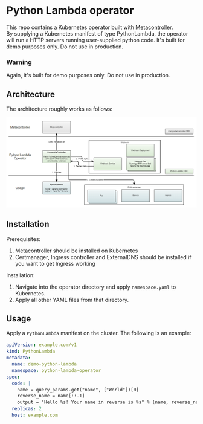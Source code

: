 # Python Lambda operator

This repo contains a Kubernetes operator built with [Metacontroller](https://github.com/metacontroller/metacontroller).  
By supplying a Kubernetes manifest of type PythonLambda, the operator will run `n` HTTP servers running user-supplied python code.
It's built for demo purposes only. Do not use in production.

### Warning
Again, it's built for demo purposes only. Do not use in production.

## Architecture
The architecture roughly works as follows:

![Operator overview](image/operator-overview.png)

## Installation
Prerequisites:
1. Metacontroller should be installed on Kubernetes
2. Certmanager, Ingress controller and ExternalDNS should be installed if you want to get Ingress working
   
Installation:
1. Navigate into the operator directory and apply `namespace.yaml` to Kubernetes. 
2. Apply all other YAML files from that directory.

## Usage

Apply a `PythonLambda` manifest on the cluster. The following is an example:

```yaml
apiVersion: example.com/v1
kind: PythonLambda
metadata:
  name: demo-python-lambda
  namespace: python-lambda-operator
spec:
  code: |
    name = query_params.get("name", ["World"])[0]
    reverse_name = name[::-1]
    output = "Hello %s! Your name in reverse is %s" % (name, reverse_name)
  replicas: 2
  host: example.com
```

